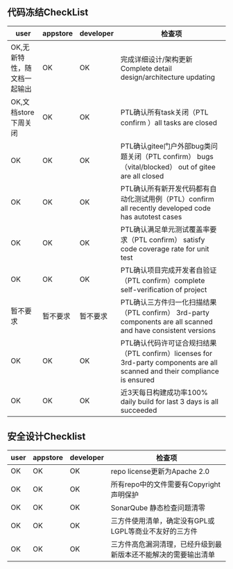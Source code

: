 ## 代码冻结CheckList

|user|appstore|developer|检查项|
|---|---|---|---|
|OK,无新特性，随文档一起输出 | OK | OK  |  完成详细设计/架构更新Complete detail design/architecture updating  |
|OK,文档store下周关闭 | OK  |  OK |  PTL确认所有task关闭（PTL confirm ）all tasks are closed  |
| OK  | OK  | OK |  PTL确认gitee门户外部bug类问题关闭（PTL confirm） bugs（vital/blocked） out of gitee are all closed |
|OK   | OK  | OK  |  PTL确认所有新开发代码都有自动化测试用例（PTL）confirm all recently developed code has autotest cases  |
|OK   | OK  | OK  |  PTL确认满足单元测试覆盖率要求（PTL confirm） satisfy code coverage rate for unit test   |
| OK  | OK  | OK  |  PTL确认项目完成开发者自验证（PTL confirm）complete self-verification of project   |
|暂不要求   | 暂不要求  | 暂不要求  |  PTL确认三方件归一化扫描结果（PTL confirm） 3rd-party components  are all scanned and have consistent versions   |
| OK  | OK  | OK  |  PTL确认代码许可证合规扫结果（PTL confirm）licenses for 3rd-party components are all scanned and their compliance is ensured  |
| OK  | OK  | OK  |  近3天每日构建成功率100% daily build for last 3 days is all succeeded   |

## 安全设计Checklist

|user|appstore|developer|检查项|
|---|---|---|---|
|OK | OK  | OK  |repo license更新为Apache 2.0  |
| OK  | OK  | OK  |所有repo中的文件需要有Copyright声明保护  |
| OK  | OK  | OK  |SonarQube 静态检查问题清零  |
| OK  | OK  | OK  |三方件使用清单，确定没有GPL或LGPL等商业不友好的三方件  |
| OK  | OK  | OK  |三方件高危漏洞清理，已经升级到最新版本还不能解决的需要输出清单  |

